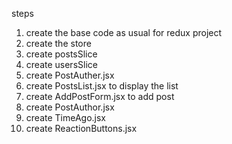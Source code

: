 steps

1. create the base code as usual for redux project
2. create the store
3. create postsSlice
6. create usersSlice
4. create PostAuther.jsx
4. create PostsList.jsx to display the list
5. create AddPostForm.jsx to add post
7. create PostAuthor.jsx
8. create TimeAgo.jsx
9. create ReactionButtons.jsx